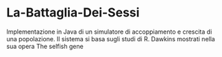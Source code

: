# La-Battaglia-Dei-Sessi
Implementazione in Java di un simulatore di accoppiamento e crescita di una popolazione. Il sistema si basa sugli studi di R. Dawkins mostrati nella sua opera The selfish gene
